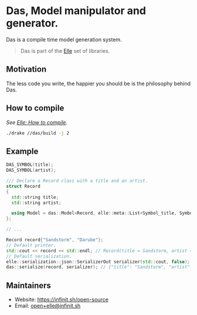 # Das, Model manipulator and generator.

Das is a compile time model generation system.

> Das is part of the [Elle](https://github.com/infinit/elle) set of libraries.

## Motivation

The less code you write, the happier you should be is the philosophy behind Das.

## How to compile

_See [Elle: How to compile](https://github.com/infinit/elle#how-to-compile)._

```bash
./drake //das/build -j 2
```

## Example

```cpp
DAS_SYMBOL(title);
DAS_SYMBOL(artist);

/// Declare a Record class with a title and an artist.
struct Record
{
  std::string title;
  std::string artist;

  using Model = das::Model<Record, elle::meta::List<Symbol_title, Symbol_artist>>;
};

// ...

Record record{"Sandstorm", "Darube"};
// Default printer.
std::cout << record << std::endl; // Record(title = Sandstorm, artist = Darube)
// Default serialization.
elle::serialization::json::SerializerOut serializer(std::cout, false);
das::serialize(record, serializer); // {"title": "Sandstorm", "artist": "Darube"}
```

## Maintainers

 * Website: https://infinit.sh/open-source
 * Email: open+elle@infinit.sh

